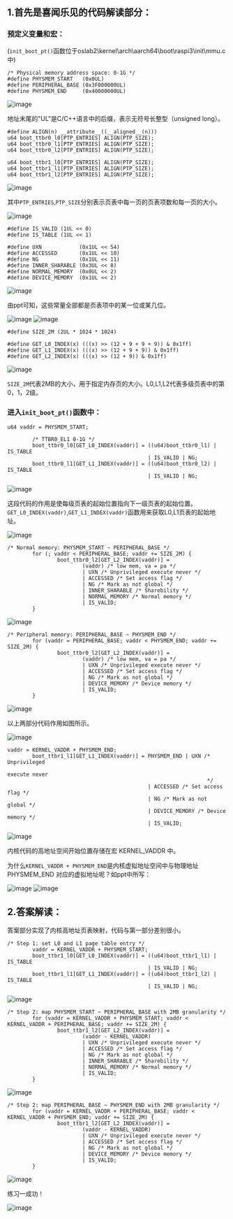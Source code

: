 ## 1.首先是喜闻乐见的代码解读部分：
### 预定义变量和宏：
(`init_boot_pt()`函数位于oslab2\kernel\arch\aarch64\boot\raspi3\init\mmu.c中)

```
/* Physical memory address space: 0-1G */
#define PHYSMEM_START   (0x0UL)
#define PERIPHERAL_BASE (0x3F000000UL)
#define PHYSMEM_END     (0x40000000UL)
```
![image](https://github.com/litterqi/operating-system/assets/123362884/c38d707f-4a66-4022-be07-76939b232406)

地址末尾的"UL"是C/C++语言中的后缀，表示无符号长整型（unsigned long）。

```
#define ALIGN(n) __attribute__((__aligned__(n)))
u64 boot_ttbr0_l0[PTP_ENTRIES] ALIGN(PTP_SIZE);
u64 boot_ttbr0_l1[PTP_ENTRIES] ALIGN(PTP_SIZE);
u64 boot_ttbr0_l2[PTP_ENTRIES] ALIGN(PTP_SIZE);

u64 boot_ttbr1_l0[PTP_ENTRIES] ALIGN(PTP_SIZE);
u64 boot_ttbr1_l1[PTP_ENTRIES] ALIGN(PTP_SIZE);
u64 boot_ttbr1_l2[PTP_ENTRIES] ALIGN(PTP_SIZE);
```
![image](https://github.com/litterqi/operating-system/assets/123362884/84eb208c-af85-45e0-b131-2fcddc1207d9)

其中`PTP_ENTRIES`,`PTP_SIZE`分别表示页表中每一页的页表项数和每一页的大小。

![image](https://github.com/litterqi/operating-system/assets/123362884/35ca299e-b27b-41b5-babc-526c48bffb58)

```
#define IS_VALID (1UL << 0)
#define IS_TABLE (1UL << 1)

#define UXN            (0x1UL << 54)
#define ACCESSED       (0x1UL << 10)
#define NG             (0x1UL << 11)
#define INNER_SHARABLE (0x3UL << 8)
#define NORMAL_MEMORY  (0x0UL << 2)
#define DEVICE_MEMORY  (0x1UL << 2)
```
![image](https://github.com/litterqi/operating-system/assets/123362884/3df85407-bccd-40e6-9e0c-53f900d1096e)

由ppt可知，这些常量全部都是页表项中的某一位或某几位。

![image](https://github.com/litterqi/operating-system/assets/123362884/1319415a-40bc-4fe5-b182-1e73f718df9c)
![image](https://github.com/litterqi/operating-system/assets/123362884/9d8c82ed-3212-4b6f-9aca-2c4b203b5105)

```
#define SIZE_2M (2UL * 1024 * 1024)

#define GET_L0_INDEX(x) (((x) >> (12 + 9 + 9 + 9)) & 0x1ff)
#define GET_L1_INDEX(x) (((x) >> (12 + 9 + 9)) & 0x1ff)
#define GET_L2_INDEX(x) (((x) >> (12 + 9)) & 0x1ff)
```
![image](https://github.com/litterqi/operating-system/assets/123362884/8e59bd7d-6ccf-4442-82f1-ae115cbc41a5)

`SIZE_2M`代表2MB的大小，用于指定内存页的大小。L0,L1,L2代表多级页表中的第0，1，2级。
### 进入`init_boot_pt()`函数中：
```
u64 vaddr = PHYSMEM_START;

        /* TTBR0_EL1 0-1G */
        boot_ttbr0_l0[GET_L0_INDEX(vaddr)] = ((u64)boot_ttbr0_l1) | IS_TABLE
                                             | IS_VALID | NG;
        boot_ttbr0_l1[GET_L1_INDEX(vaddr)] = ((u64)boot_ttbr0_l2) | IS_TABLE
                                             | IS_VALID | NG;
```

![image](https://github.com/litterqi/operating-system/assets/123362884/46385001-c529-4572-9e89-3d114bc1422a)

这段代码的作用是使每级页表的起始位置指向下一级页表的起始位置。`GET_L0_INDEX(vaddr)`,`GET_L1_INDEX(vaddr)`函数用来获取L0,L1页表的起始地址。

![image](https://github.com/litterqi/operating-system/assets/123362884/191f6d8c-6b90-47c5-baa8-2fdde0c3e623)

```
/* Normal memory: PHYSMEM_START ~ PERIPHERAL_BASE */
        for (; vaddr < PERIPHERAL_BASE; vaddr += SIZE_2M) {
                boot_ttbr0_l2[GET_L2_INDEX(vaddr)] =
                        (vaddr) /* low mem, va = pa */
                        | UXN /* Unprivileged execute never */
                        | ACCESSED /* Set access flag */
                        | NG /* Mark as not global */
                        | INNER_SHARABLE /* Sharebility */
                        | NORMAL_MEMORY /* Normal memory */
                        | IS_VALID;
        }
```

![image](https://github.com/litterqi/operating-system/assets/123362884/be10ee6f-3135-4ec1-9636-5ed5113ad71f)

```
/* Peripheral memory: PERIPHERAL_BASE ~ PHYSMEM_END */
        for (vaddr = PERIPHERAL_BASE; vaddr < PHYSMEM_END; vaddr += SIZE_2M) {
                boot_ttbr0_l2[GET_L2_INDEX(vaddr)] =
                        (vaddr) /* low mem, va = pa */
                        | UXN /* Unprivileged execute never */
                        | ACCESSED /* Set access flag */
                        | NG /* Mark as not global */
                        | DEVICE_MEMORY /* Device memory */
                        | IS_VALID;
        }
```

![image](https://github.com/litterqi/operating-system/assets/123362884/b0d6df34-cc85-4b14-8db6-b229a4d3dea9)

以上两部分代码作用如图所示。

![image](https://github.com/litterqi/operating-system/assets/123362884/d4d5ca8d-1351-4e03-8a46-ab297a611aa6)

```
vaddr = KERNEL_VADDR + PHYSMEM_END;
        boot_ttbr1_l1[GET_L1_INDEX(vaddr)] = PHYSMEM_END | UXN /* Unprivileged
                                                                  execute never
                                                                */
                                             | ACCESSED /* Set access flag */
                                             | NG /* Mark as not global */
                                             | DEVICE_MEMORY /* Device memory */
                                             | IS_VALID;
```

![image](https://github.com/litterqi/operating-system/assets/123362884/5ce5c267-36fd-45cd-afb6-12992f434678)

内核代码的高地址空间开始位置存储在宏 KERNEL_VADDR 中。

为什么`KERNEL_VADDR + PHYSMEM_END`是内核虚拟地址空间中与物理地址 PHYSMEM_END 对应的虚拟地址呢？如ppt中所写：
 
![image](https://github.com/litterqi/operating-system/assets/123362884/65af812f-e38d-441e-b874-8c533a63df60)
![image](https://github.com/litterqi/operating-system/assets/123362884/72e1797d-1a4f-4207-877f-366dbcbe3bb7)

## 2.答案解读：
答案部分实现了内核高地址页表映射，代码与第一部分差别很小。

```
/* Step 1: set L0 and L1 page table entry */
        vaddr = KERNEL_VADDR + PHYSMEM_START;
        boot_ttbr1_l0[GET_L0_INDEX(vaddr)] = ((u64)boot_ttbr1_l1) | IS_TABLE
                                             | IS_VALID | NG;
        boot_ttbr1_l1[GET_L1_INDEX(vaddr)] = ((u64)boot_ttbr1_l2) | IS_TABLE
                                             | IS_VALID | NG;
```
![image](https://github.com/litterqi/operating-system/assets/123362884/614ae82f-0d1f-4fd0-bc94-17ff484700ed)

```
/* Step 2: map PHYSMEM_START ~ PERIPHERAL_BASE with 2MB granularity */
        for (vaddr = KERNEL_VADDR + PHYSMEM_START; vaddr < KERNEL_VADDR + PERIPHERAL_BASE; vaddr += SIZE_2M) {
                boot_ttbr1_l2[GET_L2_INDEX(vaddr)] =
                        (vaddr - KERNEL_VADDR)
                        | UXN /* Unprivileged execute never */
                        | ACCESSED /* Set access flag */
                        | NG /* Mark as not global */
                        | INNER_SHARABLE /* Sharebility */
                        | NORMAL_MEMORY /* Normal memory */
                        | IS_VALID;
        }
```
![image](https://github.com/litterqi/operating-system/assets/123362884/f5472d3a-6f25-459f-8a51-06771c0fbe26)

```
/* Step 2: map PERIPHERAL_BASE ~ PHYSMEM_END with 2MB granularity */
        for (vaddr = KERNEL_VADDR + PERIPHERAL_BASE; vaddr < KERNEL_VADDR + PHYSMEM_END; vaddr += SIZE_2M) {
                boot_ttbr1_l2[GET_L2_INDEX(vaddr)] =
                        (vaddr - KERNEL_VADDR)
                        | UXN /* Unprivileged execute never */
                        | ACCESSED /* Set access flag */
                        | NG /* Mark as not global */
                        | DEVICE_MEMORY /* Device memory */
                        | IS_VALID;
        }
```
![image](https://github.com/litterqi/operating-system/assets/123362884/4f355f6e-8246-467a-adb3-76c5c6abc893)

练习一成功！

![image](https://github.com/litterqi/operating-system/assets/123362884/0819ef6a-1202-402e-bbda-9034dd826145)
